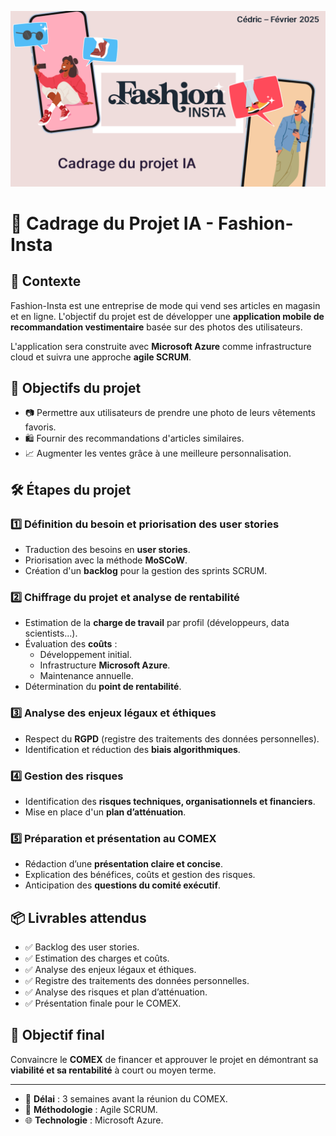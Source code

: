 ![Entete](images/projet.png)

# 📌 Cadrage du Projet IA - Fashion-Insta

## 📖 Contexte
Fashion-Insta est une entreprise de mode qui vend ses articles en magasin et en ligne. L'objectif du projet est de développer une **application mobile de recommandation vestimentaire** basée sur des photos des utilisateurs.

L'application sera construite avec **Microsoft Azure** comme infrastructure cloud et suivra une approche **agile SCRUM**.

## 🎯 Objectifs du projet
- 📷 Permettre aux utilisateurs de prendre une photo de leurs vêtements favoris.
- 🛍️ Fournir des recommandations d'articles similaires.
- 📈 Augmenter les ventes grâce à une meilleure personnalisation.

## 🛠️ Étapes du projet

### 1️⃣ **Définition du besoin et priorisation des user stories**
- Traduction des besoins en **user stories**.
- Priorisation avec la méthode **MoSCoW**.
- Création d'un **backlog** pour la gestion des sprints SCRUM.

### 2️⃣ **Chiffrage du projet et analyse de rentabilité**
- Estimation de la **charge de travail** par profil (développeurs, data scientists...).
- Évaluation des **coûts** :
  - Développement initial.
  - Infrastructure **Microsoft Azure**.
  - Maintenance annuelle.
- Détermination du **point de rentabilité**.

### 3️⃣ **Analyse des enjeux légaux et éthiques**
- Respect du **RGPD** (registre des traitements des données personnelles).
- Identification et réduction des **biais algorithmiques**.

### 4️⃣ **Gestion des risques**
- Identification des **risques techniques, organisationnels et financiers**.
- Mise en place d'un **plan d’atténuation**.

### 5️⃣ **Préparation et présentation au COMEX**
- Rédaction d’une **présentation claire et concise**.
- Explication des bénéfices, coûts et gestion des risques.
- Anticipation des **questions du comité exécutif**.

## 📦 Livrables attendus
- ✅ Backlog des user stories.
- ✅ Estimation des charges et coûts.
- ✅ Analyse des enjeux légaux et éthiques.
- ✅ Registre des traitements des données personnelles.
- ✅ Analyse des risques et plan d’atténuation.
- ✅ Présentation finale pour le COMEX.

## 🚀 Objectif final
Convaincre le **COMEX** de financer et approuver le projet en démontrant sa **viabilité et sa rentabilité** à court ou moyen terme.

---
- 📅 **Délai** : 3 semaines avant la réunion du COMEX.
- 👥 **Méthodologie** : Agile SCRUM.
- 🌐 **Technologie** : Microsoft Azure.
